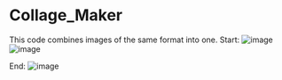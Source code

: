 # Collage_Maker
 This code combines images of the same format into one.
Start:
![image](https://user-images.githubusercontent.com/65828181/233685223-77862a33-9d8f-41ae-90c3-e9f5d4851cc0.png)
![image](https://user-images.githubusercontent.com/65828181/233685442-d1e0a2d9-f324-415c-9d65-ce6cf0630fff.png)


End:
![image](https://user-images.githubusercontent.com/65828181/233685522-1ada2179-9c29-463a-95b6-a21f75ba6f4a.png)


